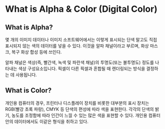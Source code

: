 # What is Alpha & Color (Digital Color)


## What is Alpha?

몇 개의 이미지 데이터나 이미지 소프트웨어에서는 이렇게 표시되는 단색 말고도 직접 표시되지 않는 색의 데이터를 넣을 수 있다. 이것을 알파 채널이라고 부르며, 화상 마스크, 복구 화상 합성 등에 쓰인다.

알파 채널은 색상(즉, 빨간색, 녹색 및 파란색 채널)의 투명도(또는 불투명도) 정도를 나타내는 색상 구성요소입니다. 픽셀이 다른 픽셀과 혼합될 때 렌더링되는 방식을 결정하는 데 사용됩니다.

## What is Color?

개인용 컴퓨터의 경우, 프린터나 디스플레이 장치를 비롯한 대부분의 표시 장치는 RGB(빨강 초록 파랑), CMYK 등 단색의 편성에 따라 색을 표현한다. 
각각의 단색의 밝기, 농도를 조정함에 따라 인간이 느낄 수 있는 많은 색을 표현할 수 있다. 개인용 컴퓨터 안의 데이터에서도 이같은 형식을 취하고 있다.


